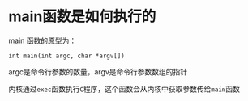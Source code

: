 # main函数是如何执行的
main 函数的原型为：
```
int main(int argc, char *argv[])
```
argc是命令行参数的数量，argv是命令行参数数组的指针

内核通过`exec`函数执行`C`程序，这个函数会从内核中获取参数传给`main`函数
